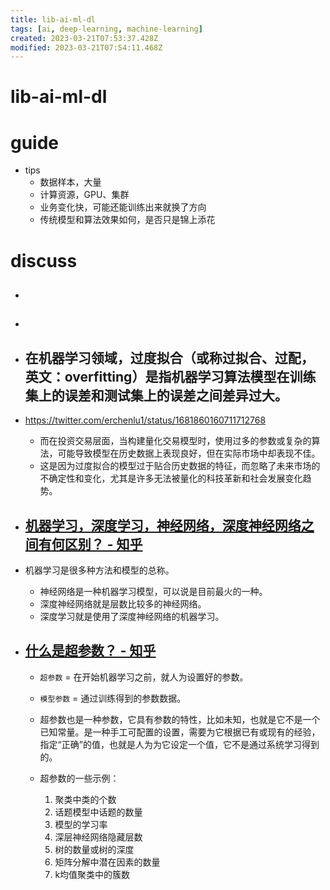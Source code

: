 ```yaml
---
title: lib-ai-ml-dl
tags: [ai, deep-learning, machine-learning]
created: 2023-03-21T07:53:37.428Z
modified: 2023-03-21T07:54:11.468Z
---
```


# lib-ai-ml-dl

# guide

- tips
  - 数据样本，大量
  - 计算资源，GPU、集群
  - 业务变化快，可能还能训练出来就换了方向
  - 传统模型和算法效果如何，是否只是锦上添花
# discuss
- ## 

- ## 

- ## 在机器学习领域，过度拟合（或称过拟合、过配，英文：overfitting）是指机器学习算法模型在训练集上的误差和测试集上的误差之间差异过大。
- https://twitter.com/erchenlu1/status/1681860160711712768
  - 而在投资交易层面，当构建量化交易模型时，使用过多的参数或复杂的算法，可能导致模型在历史数据上表现良好，但在实际市场中却表现不佳。
  - 这是因为过度拟合的模型过于贴合历史数据的特征，而忽略了未来市场的不确定性和变化，尤其是许多无法被量化的科技革新和社会发展变化趋势。

- ## [机器学习，深度学习，神经网络，深度神经网络之间有何区别？ - 知乎](https://www.zhihu.com/question/50191791)
- 机器学习是很多种方法和模型的总称。
  - 神经网络是一种机器学习模型，可以说是目前最火的一种。
  - 深度神经网络就是层数比较多的神经网络。
  - 深度学习就是使用了深度神经网络的机器学习。

- ## [什么是超参数？ - 知乎](https://zhuanlan.zhihu.com/p/78137628)
  - `超参数` = 在开始机器学习之前，就人为设置好的参数。
  - `模型参数` = 通过训练得到的参数数据。
  - 超参数也是一种参数，它具有参数的特性，比如未知，也就是它不是一个已知常量。是一种手工可配置的设置，需要为它根据已有或现有的经验，指定“正确”的值，也就是人为为它设定一个值，它不是通过系统学习得到的。
  - 超参数的一些示例：

    1. 聚类中类的个数
    2. 话题模型中话题的数量
    3. 模型的学习率
    4. 深层神经网络隐藏层数
    5. 树的数量或树的深度
    6. 矩阵分解中潜在因素的数量
    7. k均值聚类中的簇数

